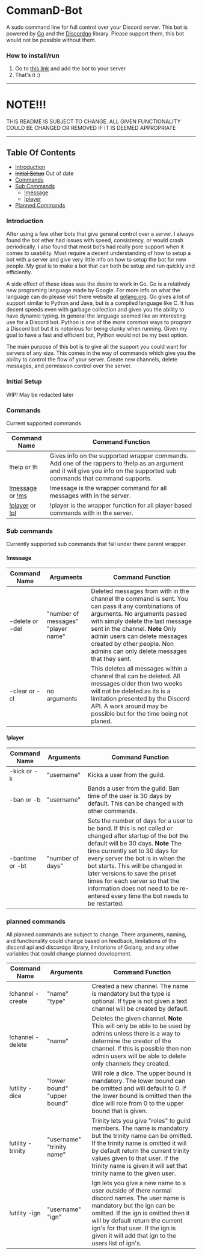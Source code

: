  # **CommanD-Bot**
A sudo command line for full control over your Discord server.  This bot is powered by [Go][1] and the [Discordgo][2] library.  Please support them, this bot would not be possible without them.

[1]: https://golang.org/
[2]: https://github.com/bwmarrin/discordgo

### How to install/run
1. Go to [this link][3] and add the bot to your server
2. That's it :)

[3]: https://discordapp.com/oauth2/authorize?client_id=357950177945976839&scope=bot&permissions=1

---

# NOTE!!!
THIS README IS SUBJECT TO CHANGE.  ALL GIVEN FUNCTIONALITY COULD BE CHANGED OR REMOVED IF IT IS DEEMED APPROPRIATE

---

## Table Of Contents
+ [Introduction](#Introduction)
+ [<s>Initial Setup</s>](#Initial_Setup) Out of date
+ [Commands](#Commands)
+ [Sub Commands](#sub_commands)
   - [!message](#message)
   - [!player](#player)
+ [Planned Commands](#planned_commands)

### Introduction <a id="Introduction"></a>
After using a few other bots that give general control over a server.  I always found the bot ether had issues with speed, consistency, or would crash periodically.  I also found that most bot’s had really pore support when it comes to usability.  Most require a decent understanding of how to setup a bot with a server and give very little info on how to setup the bot for new people.  My goal is to make a bot that can both be setup and run quickly and efficiently.

A side effect of these ideas was the desire to work in Go.  Go is a relatively new programing language made by Google.  For more info on what the language can do please visit there website at [golang.org](https://golang.org/).  Go gives a lot of support similar to Python and Java, but is a compiled language like C.  It has decent speeds even with garbage collection and gives you the ability to have dynamic typing.  In general the language seemed like an interesting use for a Discord bot.  Python is one of the more common ways to program a Discord bot but it is notorious for being clunky when running.  Given my goal to have a fast and efficient bot, Python would not be my best option.

The main purpose of this bot is to give all the support you could want for servers of any size.  This comes in the way of commands which give you the ability to control the flow of your server.  Create new channels, delete messages, and permission control over the server.

### Initial Setup <a id="Initial_Setup"></a>
WIP! May be redacted later

### Commands <a id="Commands"></a>
Current supported commands

|   Command Name |  Command Function |
| --- | --- |
|   !help or !h | Gives info on the supported wrapper commands.  Add one of the rappers to !help as an argument and it will give you info on the supported sub commands that command supports. |
|   [!message](#message) or [!ms](#message) |  !message is the wrapper command for all messages with in the server. |
|   [!player](#player) or [!pl](#player) |   !player is the wrapper function for all player based commands with in the server. |

### Sub commands <a id="sub_commands"></a>
Currently supported sub commands that fall under there parent wrapper.

#### !message <a id="message"></a>

|   Command Name |  Arguments |  Command Function |
| --- | --- | --- |
|   -delete or -del | "number of messages" "player name" | Deleted messages from with in the channel the command is sent.  You can pass it any combinations of arguments.  No arguments passed with simply delete the last message sent in the channel.  **Note** Only admin users can delete messages created by other people.  Non admins can only delete messages that they sent. |
|   -clear or -cl | no arguments | This deletes all messages within a channel that can be deleted.  All messages older then two weeks will not be deleted as its is a limitation presented by the Discord API.  A work around may be possible but for the time being not planed. |

#### !player <a id="player"></a>

|   Command Name |  Arguments |  Command Function |
| --- | --- | --- |
|   -kick or -k |   "username" |    Kicks a user from the guild. |
|   -ban or -b |    "username" |    Bands a user from the guild.  Ban time of the user is 30 days by default.  This can be changed with other commands. |
|   -bantime or -bt |   "number of days" |   Sets the number of days for a user to be band.  If this is not called or changed after startup of the bot the default will be 30 days.  **Note** The time currently set to 30 days for every server the bot is in when the bot starts.  This will be changed in later versions to save the priset times for each server so that the information does not need to be re-entered every time the bot needs to be restarted. |

### planned commands <a id="planned_commands"></a>
All planned commands are subject to change.  There arguments, naming, and functionality could change based on feedback, limitations of the discord api and discordgo library, limitations of Golang, and any other variables that could change planned development.

|   Command Name |  Arguments |  Command Function |
| --- | --- | --- |
|   !channel -create | "name" "type" | Created a new channel.  The name is mandatory but the type is optional.  If type is not given a text channel will be created by default. |
|   !channel -delete | "name" | Deletes the given channel. **Note** This will only be able to be used by admins unless there is a way to determine the creator of the channel.  If this is possible then non admin users will be able to delete only channels they created. |
|   !utility -dice | "lower bound" "upper bound" | Will role a dice.  The upper bound is mandatory.  The lower bound can be omitted and will default to 0.  If the lower bound is omitted then the dice will role from 0 to the upper bound that is given. |
|   !utility -trinity | "username" "trinity name" | Trinity lets you give "roles" to guild members.  The name is mandatory but the trinity name can be omitted.  If the trinity name is omitted it will by default return the current trinity values given to that user.  If the trinity name is given it will set that trinity name to the given user. |
|   !utility -ign   | "username" "ign" | Ign lets you give a new name to a user outside of there normal discord names.  The user name is mandatory but the ign can be omitted.  If the ign is omitted then it will by default return the current ign's for that user.  If the ign is given it will add that ign to the users list of ign's. |